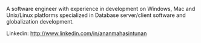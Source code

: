 A software engineer with experience in development on Windows, Mac and Unix/Linux platforms specialized in Database server/client software and 
globalization development.

Linkedin: http://www.linkedin.com/in/ananmahasintunan

<!---
amahasintunan/amahasintunan is a ✨ special ✨ repository because its `README.md` (this file) appears on your GitHub profile.
You can click the Preview link to take a look at your changes.
--->
